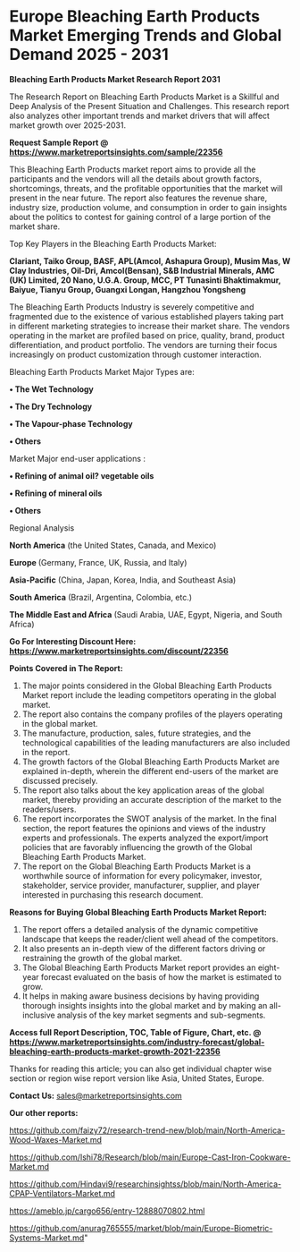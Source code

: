 # Europe Bleaching Earth Products Market Emerging Trends and Global Demand 2025 - 2031

<strong>Bleaching Earth Products Market Research Report 2031</strong>

The Research Report on Bleaching Earth Products Market is a Skillful and Deep Analysis of the Present Situation and Challenges. This research report also analyzes other important trends and market drivers that will affect market growth over 2025-2031.

<strong>Request Sample Report @ <a href=https://www.marketreportsinsights.com/sample/22356>https://www.marketreportsinsights.com/sample/22356</a></strong>

This Bleaching Earth Products market report aims to provide all the participants and the vendors will all the details about growth factors, shortcomings, threats, and the profitable opportunities that the market will present in the near future. The report also features the revenue share, industry size, production volume, and consumption in order to gain insights about the politics to contest for gaining control of a large portion of the market share.

Top Key Players in the Bleaching Earth Products Market:

<strong>Clariant, Taiko Group, BASF, APL(Amcol, Ashapura Group), Musim Mas, W Clay Industries, Oil-Dri, Amcol(Bensan), S&B Industrial Minerals, AMC (UK) Limited, 20 Nano, U.G.A. Group, MCC, PT Tunasinti Bhaktimakmur, Baiyue, Tianyu Group, Guangxi Longan, Hangzhou Yongsheng</strong>

The Bleaching Earth Products Industry is severely competitive and fragmented due to the existence of various established players taking part in different marketing strategies to increase their market share. The vendors operating in the market are profiled based on price, quality, brand, product differentiation, and product portfolio. The vendors are turning their focus increasingly on product customization through customer interaction.

Bleaching Earth Products Market Major Types are:

<strong>• The Wet Technology

• The Dry Technology

• The Vapour-phase Technology

• Others</strong>

Market Major end-user applications :

<strong>• Refining of animal oil? vegetable oils

• Refining of mineral oils

• Others</strong>

Regional Analysis

</u><strong><b>North America</b></strong> (the United States, Canada, and Mexico)

<strong><b>Europe </b></strong>(Germany, France, UK, Russia, and Italy)

<strong><b>Asia-Pacific</b></strong> (China, Japan, Korea, India, and Southeast Asia)

<strong><b>South America</b></strong> (Brazil, Argentina, Colombia, etc.)

<strong><b>The Middle East and Africa</b></strong> (Saudi Arabia, UAE, Egypt, Nigeria, and South Africa)

<strong>Go For Interesting Discount Here: <a href=https://www.marketreportsinsights.com/discount/22356>https://www.marketreportsinsights.com/discount/22356</a></strong>

<strong>Points Covered in The Report:</strong>
<ol>
  <li>The major points considered in the Global Bleaching Earth Products Market report include the leading competitors operating in the global market.</li>
  <li>The report also contains the company profiles of the players operating in the global market.</li>
  <li>The manufacture, production, sales, future strategies, and the technological capabilities of the leading manufacturers are also included in the report.</li>
  <li>The growth factors of the Global Bleaching Earth Products Market are explained in-depth, wherein the different end-users of the market are discussed precisely.</li>
  <li>The report also talks about the key application areas of the global market, thereby providing an accurate description of the market to the readers/users.</li>
  <li>The report incorporates the SWOT analysis of the market. In the final section, the report features the opinions and views of the industry experts and professionals. The experts analyzed the export/import policies that are favorably influencing the growth of the Global Bleaching Earth Products Market.</li>
  <li>The report on the Global Bleaching Earth Products Market is a worthwhile source of information for every policymaker, investor, stakeholder, service provider, manufacturer, supplier, and player interested in purchasing this research document.</li>
</ol>
<strong>Reasons for Buying Global Bleaching Earth Products Market Report:</strong>

<ol>
  <li>The report offers a detailed analysis of the dynamic competitive landscape that keeps the reader/client well ahead of the competitors.</li>
  <li>It also presents an in-depth view of the different factors driving or restraining the growth of the global market.</li>
  <li>The Global Bleaching Earth Products Market report provides an eight-year forecast evaluated on the basis of how the market is estimated to grow.</li>
  <li>It helps in making aware business decisions by having providing thorough insights insights into the global market and by making an all-inclusive analysis of the key market segments and sub-segments.</li>
</ol>
<strong>Access full Report Description, TOC, Table of Figure, Chart, etc. @ <a href=https://www.marketreportsinsights.com/industry-forecast/global-bleaching-earth-products-market-growth-2021-22356>https://www.marketreportsinsights.com/industry-forecast/global-bleaching-earth-products-market-growth-2021-22356</a></strong>


Thanks for reading this article; you can also get individual chapter wise section or region wise report version like Asia, United States, Europe.

<strong>Contact Us:</strong>
sales@marketreportsinsights.com

<strong>Our other reports:</strong>

<a href=https://github.com/faizy72/research-trend-new/blob/main/North-America-Wood-Waxes-Market.md>https://github.com/faizy72/research-trend-new/blob/main/North-America-Wood-Waxes-Market.md</a>

<a href=https://github.com/Ishi78/Research/blob/main/Europe-Cast-Iron-Cookware-Market.md>https://github.com/Ishi78/Research/blob/main/Europe-Cast-Iron-Cookware-Market.md</a>

<a href=https://github.com/Hindavi9/researchinsightss/blob/main/North-America-CPAP-Ventilators-Market.md>https://github.com/Hindavi9/researchinsightss/blob/main/North-America-CPAP-Ventilators-Market.md</a>

<a href=https://ameblo.jp/cargo656/entry-12888070802.html>https://ameblo.jp/cargo656/entry-12888070802.html</a>

<a href=https://github.com/anurag765555/market/blob/main/Europe-Biometric-Systems-Market.md>https://github.com/anurag765555/market/blob/main/Europe-Biometric-Systems-Market.md</a>"
